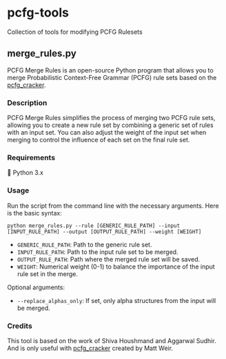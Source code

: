 # pcfg-tools
Collection of tools for modifying PCFG Rulesets

## merge_rules.py
PCFG Merge Rules is an open-source Python program that allows you to merge Probabilistic Context-Free Grammar (PCFG) rule sets based on the [pcfg_cracker](https://github.com/lakiw/pcfg_cracker).

### Description
PCFG Merge Rules simplifies the process of merging two PCFG rule sets, allowing you to create a new rule set by combining a generic set of rules with an input set. You can also adjust the weight of the input set when merging to control the influence of each set on the final rule set.

### Requirements
🐍 Python 3.x

### Usage
Run the script from the command line with the necessary arguments. Here is the basic syntax:
```
python merge_rules.py --rule [GENERIC_RULE_PATH] --input [INPUT_RULE_PATH] --output [OUTPUT_RULE_PATH] --weight [WEIGHT]
```

 * `GENERIC_RULE_PATH`: Path to the generic rule set.
 * `INPUT_RULE_PATH`: Path to the input rule set to be merged.
 * `OUTPUT_RULE_PATH`: Path where the merged rule set will be saved.
 * `WEIGHT`: Numerical weight (0-1) to balance the importance of the input rule set in the merge.


Optional arguments:
 * `--replace_alphas_only`: If set, only alpha structures from the input will be merged.

### Credits
This tool is based on the work of Shiva Houshmand and Aggarwal Sudhir. And is only useful with [pcfg_cracker](https://github.com/lakiw/pcfg_cracker) created by Matt Weir.

